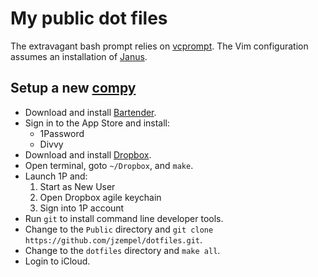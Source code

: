 # My public dot files

The extravagant bash prompt relies on [vcprompt](http://vcprompt.com). The
Vim configuration assumes an installation of
[Janus](https://github.com/carlhuda/janus).

## Setup a new [compy](https://youtu.be/--wlEf0TWQw)

* Download and install [Bartender](https://www.macbartender.com).
* Sign in to the App Store and install:
    * 1Password
    * Divvy
* Download and install [Dropbox](https://www.dropbox.com/install).
* Open terminal, goto `~/Dropbox`, and `make`.
* Launch 1P and:
    1. Start as New User
    1. Open Dropbox agile keychain
    1. Sign into 1P account
* Run `git` to install command line developer tools.
* Change to the `Public` directory and `git clone https://github.com/jzempel/dotfiles.git`.
* Change to the `dotfiles` directory and `make all`.
* Login to iCloud.